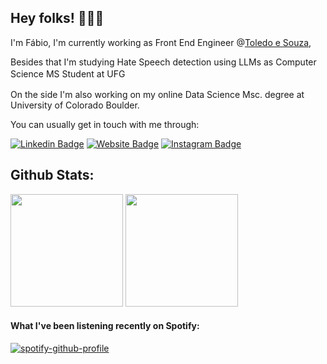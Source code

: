 ## Hey folks! 🙋🏻‍♂️

I'm Fábio, I'm currently working as Front End Engineer @[Toledo e Souza](https://github.com/Toledo-e-Souza), 

Besides that I'm studying Hate Speech detection using LLMs as Computer Science MS Student at UFG <img height="16px" src="https://i.imgur.com/3IcBgIN.png" /> 

On the side I'm also working on my online Data Science Msc. degree at <img height="16px" src="https://i.imgur.com/n3PlOAo.png"/> University of Colorado Boulder.



You can usually get in touch with me through:

[![Linkedin Badge](https://img.shields.io/badge/-LinkedIn-0e76a8?style=flat-square&logo=Linkedin&logoColor=white)](https://www.linkedin.com/in/fabio-alves-martins-pereira/)
[![Website Badge](https://img.shields.io/badge/Website-3b5998?style=flat-square&logo=google-chrome&logoColor=white)](https://fabioamp.netlify.app)
[![Instagram Badge](https://img.shields.io/badge/-Instagram-e4405f?style=flat-square&logo=Instagram&logoColor=white)](https://instagram.com/fabioampe/)

## Github Stats:

<p>
  <img height="180em" inline src="https://github-readme-stats.vercel.app/api?username=chagall&show_icons=true&theme=react&include_all_commits=true"/>
  <img height="180em" src="https://github-readme-stats.vercel.app/api/top-langs/?username=chagall&layout=compact&theme=react&langs_count=8&hide=c,html,plsql,css,swift,cmake,makefile,objective-c"/>
</p>

#### What I've been listening recently on Spotify:

[![spotify-github-profile](https://spotify-github-profile.kittinanx.com/api/view?uid=chagallkhan&cover_image=true&theme=natemoo-re&bar_color=53b14f&bar_color_cover=false)](https://spotify-github-profile.vercel.app/api/view?uid=chagallkhan&redirect=true)

